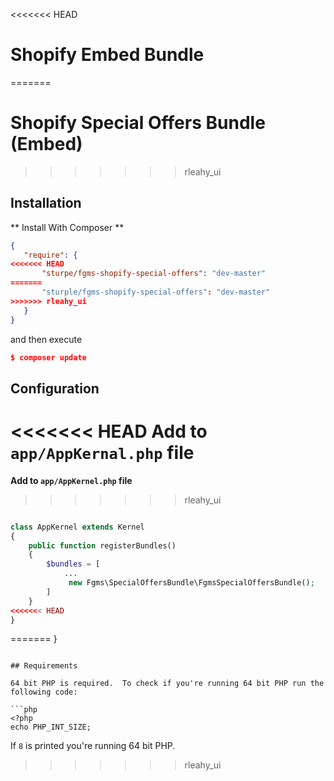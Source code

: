 <<<<<<< HEAD
# Shopify Embed Bundle
=======
# Shopify Special Offers Bundle (Embed)
>>>>>>> rleahy_ui

## Installation

** Install With Composer **

```json
{
   "require": {
<<<<<<< HEAD
       "sturpe/fgms-shopify-special-offers": "dev-master"
=======
       "sturple/fgms-shopify-special-offers": "dev-master"
>>>>>>> rleahy_ui
   }
}

```

and then execute

```json
$ composer update
```


## Configuration

<<<<<<< HEAD
**Add to ```app/AppKernal.php``` file**
=======
**Add to ```app/AppKernel.php``` file**
>>>>>>> rleahy_ui

```php

class AppKernel extends Kernel
{
    public function registerBundles()
    {
        $bundles = [
            ...
             new Fgms\SpecialOffersBundle\FgmsSpecialOffersBundle();
        ]
    }
<<<<<<< HEAD
}            

```


=======
}

```

## Requirements

64 bit PHP is required.  To check if you're running 64 bit PHP run the following code:

```php
<?php
echo PHP_INT_SIZE;
```

If `8` is printed you're running 64 bit PHP.
>>>>>>> rleahy_ui
